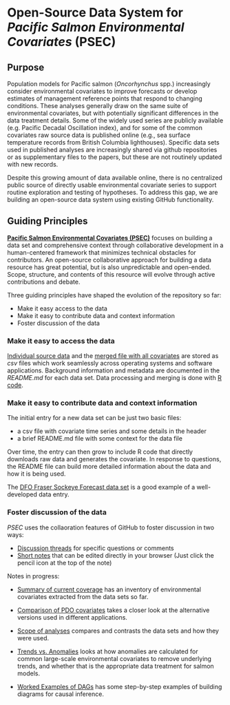 # Open-Source Data System for *Pacific Salmon Environmental Covariates* (PSEC)

## Purpose

Population models for Pacific salmon (*Oncorhynchus* spp.) increasingly consider environmental covariates to improve forecasts or develop estimates of management reference points that respond to changing conditions. These analyses generally draw on the same suite of environmental covariates, but with potentially significant differences in the data treatment details. Some of the widely used series are publicly available (e.g. Pacific Decadal Oscillation index), and for some of the common covariates raw source data is published online (e.g., sea surface temperature records from British Columbia lighthouses). Specific data sets used in published analyses are increasingly shared via github repositories or as supplementary files to the papers, but these are not routinely updated with new records.

Despite this growing amount of data available online, there is no centralized public source of directly usable environmental covariate series to support routine exploration and testing of hypotheses. To address this gap, we are building an open-source data system using existing GitHub functionality. 

## Guiding Principles

[**Pacific Salmon Environmental Covariates (PSEC)**](https://github.com/SOLV-Code/Open-Source-Env-Cov-PacSalmon) focuses on building a data set and comprehensive context through collaborative development in a human-centered framework that minimizes technical obstacles for contributors. An open-source collaborative approach for building a data resource has great potential, but is also unpredictable and open-ended. Scope, structure, and contents of this resource will evolve through active contributions and debate.

Three guiding principles have shaped the evolution of the repository so far:

* Make it easy access to the data
* Make it easy to contribute data and context information
* Foster discussion of the data

### Make it easy to access the data

[Individual source data](https://github.com/SOLV-Code/Open-Source-Env-Cov-PacSalmon/tree/main/DATA) and the [merged file with all covariates](https://github.com/SOLV-Code/Open-Source-Env-Cov-PacSalmon/tree/main/OUTPUT) are stored as *csv* files which work seamlessly across operating systems and software applications. Background information and metadata are documented in the *README.md* for each data set.  Data processing and merging is done with [R code](https://github.com/SOLV-Code/Open-Source-Env-Cov-PacSalmon/tree/main/CODE).

### Make it easy to contribute data and context information

The initial entry for a new data set can be just two basic files: 

* a csv file with covariate time series and some details in the header 
* a brief README.md file with some context for the data file

Over time, the entry can then grow to include R code that directly downloads raw data and generates the covariate. In response to questions, the README file can build more detailed information about the data and how it is being used. 

The [DFO Fraser Sockeye Forecast data set](https://github.com/SOLV-Code/Open-Source-Env-Cov-PacSalmon/tree/main/DATA/DFO_FraserSockeyeForecast) is a good example of a well-developed data entry. 

### Foster discussion of the data

*PSEC* uses the collaoration features of GitHub to foster discussion in two ways:

* [Discussion threads](https://github.com/SOLV-Code/Open-Source-Env-Cov-PacSalmon/issues) for specific questions or comments
* [Short notes](https://github.com/SOLV-Code/Open-Source-Env-Cov-PacSalmon/tree/main/NOTES) that can be edited directly in your browser (Just click the pencil icon at the top of the note)

Notes in progress:

* [Summary of current coverage](https://github.com/SOLV-Code/Open-Source-Env-Cov-PacSalmon/tree/main/NOTES/Current_Coverage) has an inventory of environmental covariates extracted from the data sets so far.

* [Comparison of PDO covariates](https://github.com/SOLV-Code/Open-Source-Env-Cov-PacSalmon/tree/main/NOTES/PDO_Comparison) takes a closer look at the alternative versions used in different applications.

* [Scope of analyses](https://github.com/SOLV-Code/Open-Source-Env-Cov-PacSalmon/tree/main/NOTES/ScopeOfAnalyses) compares and contrasts the data sets and how they were used.

* [Trends vs. Anomalies](https://github.com/SOLV-Code/Open-Source-Env-Cov-PacSalmon/tree/main/NOTES/TrendsVsAnomalies) looks at  how anomalies are calculated for common large-scale environmental covariates to remove underlying trends, and whether that is the appropriate data treatment for salmon models.

* [Worked Examples of DAGs](https://github.com/SOLV-Code/Open-Source-Env-Cov-PacSalmon/tree/main/NOTES/DAGs_WorkedExamples) has some step-by-step examples of building diagrams for causal inference.







